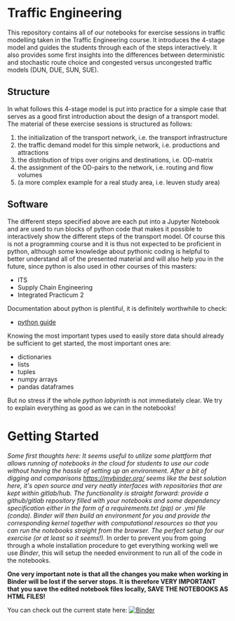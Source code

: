 
# Traffic Engineering
This repository contains all of our notebooks for exercise sessions in traffic modelling taken in the Traffic Engineering course. It introduces the 4-stage model and guides the students through each of the steps interactively. It also provides some first insights into the differences between deterministic and stochastic route choice and congested versus uncongested traffic models (DUN, DUE, SUN, SUE).
## Structure
In what follows this 4-stage model is put into practice for a simple case that serves as a good first introduction about the design of a transport model. The material of these exercise sessions is structured as follows:

1. the initialization of the transport network, i.e. the transport infrastructure
2. the traffic demand model for this simple network, i.e. productions and attractions
3. the distribution of trips over origins and destinations, i.e. OD-matrix
4. the assignment of the OD-pairs to the network, i.e. routing and flow volumes
5. (a more complex example for a real study area, i.e. leuven study area)

## Software
The different steps specified above are each put into a Jupyter Notebook and are used to run blocks of python code that makes it possible to interactively show the different steps of the transport model. Of course this is not a programming course and it is thus not expected to be proficient in python, although some knowledge about pythonic coding is helpful to better understand all of the presented material and will also help you in the future, since python is also used in other courses of this masters:
- ITS
- Supply Chain Engineering
- Integrated Practicum 2

Documentation about python is plentiful, it is definitely worthwhile to check:

- [python guide](https://wiki.python.org/moin/BeginnersGuide/Programmers)

Knowing the most important types used to easily store data should already be sufficient to get started, the most important ones are:

- dictionaries
- lists
- tuples
- numpy arrays
- pandas dataframes

But no stress if the whole *python labyrinth* is not immediately clear. We try to explain everything as good as we can in the notebooks!

# Getting Started
*Some first thoughts here: It seems useful to utilize some plattform that allows running of notebooks in the cloud for students to use our code without having the hassle of setting up an environment. After a bit of digging and comparisons https://mybinder.org/ seems like the best solution here, it's open source and very neatly interfaces with repositories that are kept within gitlab/hub. The functionality is straight forward: provide a github/gitlab repository filled with your notebooks and some dependency specification either in the form of a requirements.txt (pip) or .yml file (conda). Binder will then build an environment for you and provide the corresponding kernel together with computational resources so that you can run the notebooks straight from the browser. The perfect setup for our exercise (or at least so it seems!).*
In order to prevent you from going through a whole installation procedure to get everything working well we use *Binder*, this will setup the needed environment to run all of the code in the notebooks. 

**One very important note is that all the changes you make when working in Binder will be lost if the server stops. It is therefore VERY IMPORTANT that you save the edited notebook files locally, SAVE THE NOTEBOOKS AS HTML FILES!**


You can check out the current state here: [![Binder](https://mybinder.org/badge_logo.svg)](https://mybinder.org/v2/git/https%3A%2F%2Fgitlab.kuleuven.be%2FITSCreaLab%2Feducation%2Ftraffic-engineering/Joachim)